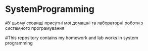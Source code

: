 # SystemProgramming

#У цьому сховищі присутні мої домашні та лабораторні роботи з системного програмування

#This repository contains my homework and lab works in system programming
